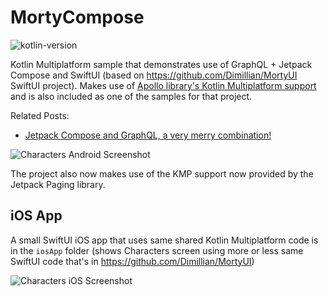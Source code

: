 # MortyCompose

![kotlin-version](https://img.shields.io/badge/kotlin-1.9.20-blue)


Kotlin Multiplatform sample that demonstrates use of GraphQL + Jetpack Compose and SwiftUI (based on https://github.com/Dimillian/MortyUI SwiftUI project).
Makes use of [Apollo library's Kotlin Multiplatform support](https://www.apollographql.com/docs/android/essentials/get-started-multiplatform/) and is also included as one of the samples for that project.


Related Posts:
* [Jetpack Compose and GraphQL, a very merry combination!](https://johnoreilly.dev/posts/jetpack-compose-graphql/)


![Characters Android Screenshot](/art/characters_screenshot.png?raw=true)


The project also now makes use of the KMP support now provided by the Jetpack
Paging library.


## iOS App

A small SwiftUI iOS app that uses same shared Kotlin Multiplatform code is in the `iosApp` folder
 (shows Characters screen using more or less same SwiftUI code that's in https://github.com/Dimillian/MortyUI)

![Characters iOS Screenshot](/art/characters_screenshot_ios.png?raw=true)
